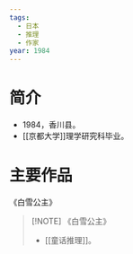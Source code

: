 ```yaml
---
tags:
  - 日本
  - 推理
  - 作家
year: 1984
---
```

# 简介

- 1984，香川县。
- [[京都大学]]理学研究科毕业。
# 主要作品

《白雪公主》

> [!NOTE] 《白雪公主》
> - [[童话推理]]。
